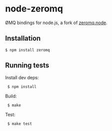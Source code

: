 
# node-zeromq

  ØMQ bindings for node.js, a fork of [zeromq.node](https://github.com/JustinTulloss/zeromq.node).

## Installation

    $ npm install zeromq

## Running tests

  Install dev deps:
  
     $ npm install

  Build:

     $ make

  Test:
  
     $ make test

